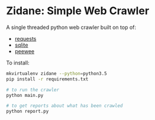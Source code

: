# Zidane: Simple Web Crawler

A single threaded python web crawler built on top of:

* [requests](http://docs.python-requests.org/en/master/)
* [sqlite](https://www.sqlite.org/about.html)
* [peewee](http://docs.peewee-orm.com/en/latest/)

To install:

```bash
mkvirtualenv zidane --python=python3.5
pip install -r requirements.txt

# to run the crawler
python main.py

# to get reports about what has been crawled
python report.py
```
